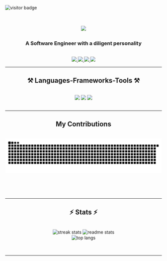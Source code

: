 ![visitor badge](https://visitor-badge.imlete.cn/?id=github.PrashansaChaudhary.visitor-badge&label=PC)

<h1 align="center">
    <img src="https://readme-typing-svg.herokuapp.com/?font=Righteous&size=35&center=true&vCenter=true&width=800&height=70&duration=5000&lines=Hi+There!+👋;+I'm+Prashansa+I+am+a+Software+Engineer!;" />
</h1>

<h3 align="center">A Software Engineer with a diligent personality</h3>

<br/>

<div align="center">

 </div>
 
<div align="center"> 
  <a href="mailto:prashansachaudhary8@gmail.com">
    <img src="https://img.shields.io/badge/Gmail-333333?style=for-the-badge&logo=gmail&logoColor=white" />
  </a>
  <a href="https://linkedin.com/in/prashansa-chaudhary" target="_blank">
    <img src="https://img.shields.io/badge/LinkedIn-0077B5?style=for-the-badge&logo=linkedin&logoColor=white" target="_blank" />
  </a>
  <a href = "https://stackoverflow.com/users/24038577/estrellaace">
    <img src="https://img.shields.io/badge/stack%20overflow-FE7A16?logo=stack-overflow&logoColor=white&style=for-the-badge" target="_blank" />
  </a>
  <a href = "https://twitter.com/EstrellaAcePC">
    <img src = "https://img.shields.io/badge/Twitter-1DA1F2?style=for-the-badge&logo=twitter&logoColor=white" target="_blank" />   
  </a>

</div>

 <hr/>
 
<h2 align="center">⚒️ Languages-Frameworks-Tools ⚒️</h2>
<br/>
<div align="center">
    <img src="https://skillicons.dev/icons?i=react,bootstrap,html,css,vscode,github,figma,tailwind,git,r" />
    <img src="https://skillicons.dev/icons?i=nodejs,python,javascript,typescript,java,nextjs,mysql,flask" />
    <img src="https://skillicons.dev/icons?i=atom,eclipse,googlecloud,androidstudio,docker,pycharm,anaconda,aws" /><br>
</div>

<br/>
<hr/>
<div align="center">
  <h2> My Contributions </h2>
  <br>
  <img alt="snake eating my contributions" src="https://raw.githubusercontent.com/PrashansaChaudhary/PrashansaChaudhary/output/github-contribution-grid-snake.svg" />
  
  <br/><br/><br/>
</div>

<hr/>

<h2 align="center">⚡ Stats ⚡</h2>
<br>
<div align=center>
  <img width=390 src="https://streak-stats.demolab.com/?user=PrashansaChaudhary&|theme=react&count_private=true&border_radius=10" alt="streak stats"/>
  <img width=390 src="https://github-readme-stats.vercel.app/api?username=PrashansaChaudhary&count_private=true&show_icons=true&theme=react&rank_icon=github&border_radius=10" alt="readme stats" />
  <br/>
  <img width=325 align="center" src="https://github-readme-stats.vercel.app/api/top-langs/?username=PrashansaChaudhary&hide=HTML&langs_count=8&layout=compact&theme=react&border_radius=10&size_weight=0.5&count_weight=0.5&exclude_repo=github-readme-stats" alt="top langs" />
</div>
<br/><br/>
<hr/>
<br/>
<br/>
